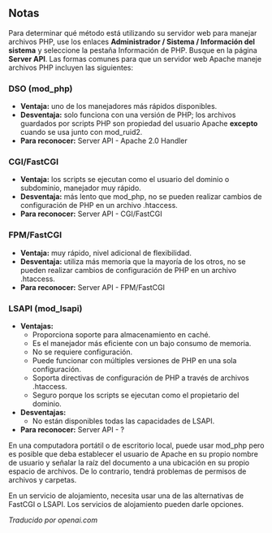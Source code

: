 <!-- Filename: J4.x:Apache_PHP_Handler / Display title: Manejadores de PHP de Apache  -->

## Notas

Para determinar qué método está utilizando su servidor web para manejar archivos PHP, use los enlaces **Administrador / Sistema / Información del sistema** y seleccione la pestaña Información de PHP. Busque en la página **Server API**. Las formas comunes para que un servidor web Apache maneje archivos PHP incluyen las siguientes:

### DSO (mod_php)

- **Ventaja:** uno de los manejadores más rápidos disponibles.
- **Desventaja:** solo funciona con una versión de PHP; los archivos guardados por scripts PHP son propiedad del usuario Apache **excepto** cuando se usa junto con mod_ruid2.
- **Para reconocer:** Server API - Apache 2.0 Handler

### CGI/FastCGI

- **Ventaja:** los scripts se ejecutan como el usuario del dominio o subdominio, manejador muy rápido.
- **Desventaja:** más lento que mod_php, no se pueden realizar cambios de configuración de PHP en un archivo .htaccess.
- **Para reconocer:** Server API - CGI/FastCGI

### FPM/FastCGI

- **Ventaja:** muy rápido, nivel adicional de flexibilidad.
- **Desventaja:** utiliza más memoria que la mayoría de los otros, no se pueden realizar cambios de configuración de PHP en un archivo .htaccess.
- **Para reconocer:** Server API - FPM/FastCGI

### LSAPI (mod_lsapi)

- **Ventajas:**
   - Proporciona soporte para almacenamiento en caché.
   - Es el manejador más eficiente con un bajo consumo de memoria.
   - No se requiere configuración.
   - Puede funcionar con múltiples versiones de PHP en una sola configuración.
   - Soporta directivas de configuración de PHP a través de archivos .htaccess.
   - Seguro porque los scripts se ejecutan como el propietario del dominio.
- **Desventajas:**
   - No están disponibles todas las capacidades de LSAPI.
- **Para reconocer:** Server API - ?

En una computadora portátil o de escritorio local, puede usar mod_php pero es posible que deba establecer el usuario de Apache en su propio nombre de usuario y señalar la raíz del documento a una ubicación en su propio espacio de archivos. De lo contrario, tendrá problemas de permisos de archivos y carpetas.

En un servicio de alojamiento, necesita usar una de las alternativas de FastCGI o LSAPI. Los servicios de alojamiento pueden darle opciones.

*Traducido por openai.com*

